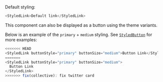 Default styling:

```js
<StyledLink>Default link</StyledLink>
```

This component can also be displayed as a button using the theme variants.

Below is an example of the `primary` + `medium` styling. See [`StyledButton`](#styledbutton) for more examples:

```js
<<<<<<< HEAD
<StyledLink buttonStyle="primary" buttonSize="medium">Button Link</StyledLink>
=======
<StyledLink buttonStyle="primary" buttonSize="medium">
  Button Link
</StyledLink>
>>>>>>> fix(collective): fix twitter card
```
